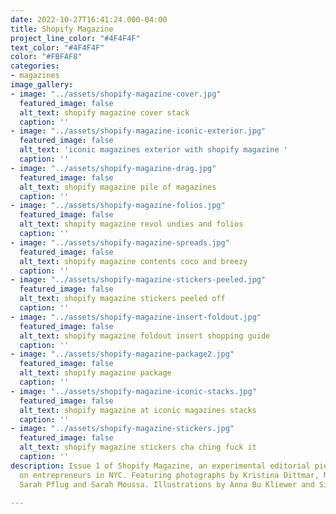 ```yaml
---
date: 2022-10-27T16:41:24.000-04:00
title: Shopify Magazine
project_line_color: "#4F4F4F"
text_color: "#4F4F4F"
color: "#FBFAF8"
categories:
- magazines
image_gallery:
- image: "../assets/shopify-magazine-cover.jpg"
  featured_image: false
  alt_text: shopify magazine cover stack
  caption: ''
- image: "../assets/shopify-magazine-iconic-exterior.jpg"
  featured_image: false
  alt_text: 'iconic magazines exterior with shopify magazine '
  caption: ''
- image: "../assets/shopify-magazine-drag.jpg"
  featured_image: false
  alt_text: shopify magazine pile of magazines
  caption: ''
- image: "../assets/shopify-magazine-folios.jpg"
  featured_image: false
  alt_text: shopify magazine revol undies and folios
  caption: ''
- image: "../assets/shopify-magazine-spreads.jpg"
  featured_image: false
  alt_text: shopify magazine contents coco and breezy
  caption: ''
- image: "../assets/shopify-magazine-stickers-peeled.jpg"
  featured_image: false
  alt_text: shopify magazine stickers peeled off
  caption: ''
- image: "../assets/shopify-magazine-insert-foldout.jpg"
  featured_image: false
  alt_text: shopify magazine foldout insert shopping guide
  caption: ''
- image: "../assets/shopify-magazine-package2.jpg"
  featured_image: false
  alt_text: shopify magazine package
  caption: ''
- image: "../assets/shopify-magazine-iconic-stacks.jpg"
  featured_image: false
  alt_text: shopify magazine at iconic magazines stacks
  caption: ''
- image: "../assets/shopify-magazine-stickers.jpg"
  featured_image: false
  alt_text: shopify magazine stickers cha ching fuck it
  caption: ''
description: Issue 1 of Shopify Magazine, an experimental editorial piece focused
  on entrepreneurs in NYC. Featuring photographs by Kristina Dittmar, Matthew Pandolfe,
  Sarah Pflug and Sarah Moussa. Illustrations by Anna Bu Kliewer and Silvia Asunis.

---
```

